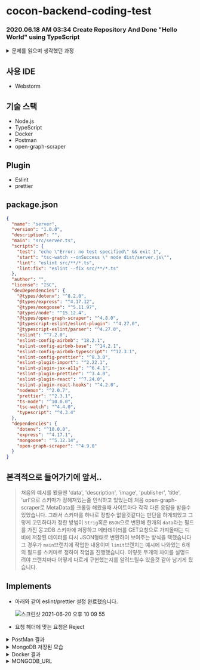 # cocon-backend-coding-test

### 2020.06.18 AM 03:34 Create Repository And Done "Hello World" using TypeScript

<details>
    <summary>문제를 읽으며 생각했던 과정</summary>

# **Cocon 백엔드 개발자 테스트**

## **웹페이지 Metadata Crawler**

아래 이미지와 같이 슬랙이나 카톡 등에서 링크를 공유할 경우 링크뿐만 아니라 해당 웹페이지의 제목/설명/이미지 등이 첨부되는 것을 본 적이 있을 겁니다.

- 슬랙 예시

![https://cocon.style/pages/static/metadata-example1.png](https://cocon.style/pages/static/metadata-example1.png)

- 카톡 예시

![https://cocon.style/pages/static/metadata-example2.png](https://cocon.style/pages/static/metadata-example2.png)

이렇게 웹페이지의 메타데이타를 긁어와서 저장하는 웹서버를 구현해야 합니다.
> 메타데이터의 뜻을 다시한번 찾아보면서 [위키백과](https://ko.wikipedia.org/wiki/%EB%A9%94%ED%83%80%EB%8D%B0%EC%9D%B4%ED%84%B0)를 읽어보았고 "어떠한 목적을 가지고 만들어진 데이터"라는 정의가 눈에 띄었고 위의 예시처럼 저러한 서비스를 사용자에게 제공하기위한 목적을 가지고 메타데이터를 긁어오는 과정을 하겠구나 라고 생각했습니다. 하지만 메타데이터라는 키워드로만은 역부족이였고 '카톡 미리보기 구현'이라는 키워드로 검색했더니 [링크](https://code-study.tistory.com/41) 에서 meta 태그의 property로 `og(Open Graph):`의 형식으로 되어있는 태그의 정보들을 가져와서 링크전달시 사용자에게 링크에 해당하는 사이트의 정보를 제공해줄수 있다는것을 알았습니다. 단순히 BackEnd 코딩테스트라는 것을 넘어서 정말 이 이야기는 재미있었고 정말 이런걸 구현하는 프로그래머들이 멋있고 그들이 되고싶다는 생각을 했습니다. 또한 [링크](https://brunch.co.kr/@jiyeonsongofnt/11) 를 통해 페이스북에서 처음 만들었다는 정보를 얻게되고 웹의 세계에서 아주 높은 위상을 가지고있다는것도 알게되었습니다.

## **제공되어야 하는 API**

### **1. POST /metadata**

- 메소드: POST
- 경로: /metadata
- 요청 헤더
  - Accept: application/json
  - Content-Type: application/json
- 요청 바디: { "url": "http://..." }
- 응답: 메타데이터가 담긴 json 포맷의 데이터

예시

```
$ curl -X POST -H 'Accept: application/json' -H 'Content-Type: application/json' "http://localhost:3000/metadata" -d '{ "url": "https://visualstudio.microsoft.com/ko/vs/features/node-js" }' | jq
{
  "date": "2020-10-20T17:34:36.000Z",
  "description": "Project templates, IntelliSense, npm integration, debugging, & more. Turn Visual Studio into a powerful Node.js development environment. Download for free.",
  "image": "https://visualstudio.microsoft.com/wp-content/uploads/2018/06/vscom_vs_features_node-js_twitter.png",
  "publisher": "Visual Studio",
  "title": "Node.js Developer Tools | Visual Studio",
  "url": "https://visualstudio.microsoft.com/ko/vs/features/node-js/"
}

```

> 위의 소스코드를 보고 `curl`가 `command line 기반의 웹 요청 도구`라는 것을 알게되었고 평소에 터미널을 매우 자주 사용하는 편인데 이제 웹 요청도 터미널로 보내면 되겠구나라는 생각과 정말 터미널은 안되는게 없다는 생각이 들었습니다. `-X`옵션은 HTTP 메서드를 설정할수 있는 옵션이며 `-H`는 헤더를 보내고 `-d`는 데이터를 전달하는 옵션이다. 저 명령어를 처음에 내 터미널에서 쳐봤는데 `jq`라는 명령어를 찾을수 없다는 오류메시지를 얻었다. 혹시나 해서 `jq`를 뺐더니 ![jq제외 이미지](https://user-images.githubusercontent.com/44861205/122655765-fd971e80-d18f-11eb-84d1-854fdf92741e.png) 아래 이미지같은 결과를 얻었고 분명히 예시의 결과와 달랐다. 바로 검색을 해보니 command line용 Json 처리기로 curl의 명령행 http 처리기와 연계해서 JSON 기반의 REST API를 디버깅할때 유용한 툴이라는것을 알게되었다. [링크](https://www.lesstif.com/software-architect/jq-json-42074200.html) 에서 `jq`를 설치하고 명령어를 사용해봤는데 이번엔 예시와 비슷하게 JSON형태의 데이터를 응답받았습니다.

### **2. GET /metadatas**

- 메소드: GET
- 경로: /metadatas
- 요청 헤더
  - Accept: application/json
- 응답: 지금까지 긁어온 모든 메타데이터가 담긴 json 포맷의 데이터

예시

```
$ curl -X GET -H 'Accept: application/json' "http://localhost:3000/metadatas" | jq
[
  {
    "date": "2020-10-20T17:34:36.000Z",
    "description": "Project templates, IntelliSense, npm integration, debugging, & more. Turn Visual Studio into a powerful Node.js development environment. Download for free.",
    "image": "https://visualstudio.microsoft.com/wp-content/uploads/2018/06/vscom_vs_features_node-js_twitter.png",
    "publisher": "Visual Studio",
    "title": "Node.js Developer Tools | Visual Studio",
    "url": "https://visualstudio.microsoft.com/ko/vs/features/node-js/"
  },
  ...
]

```

## **구현 조건**

1. [Node.js](https://nodejs.org/)로 실행되어야 하고 언어는 [Typescript](https://www.typescriptlang.org/)를 사용해야 합니다.

> Node.js로 실행되어야한다까지는 잘 읽다가 갑자기 TypeScript를 언어로 사용해야한다는 글을 읽고 순간 얼었고 일단 계속 읽었는데 4번 구현조건에 docker를 이용해서 빌드 및 사용이 가능해야한다는 글을 읽고 또 얼었다. 하지만 제가 포트폴리오에 적었던 "저는 제가 개발자로 살아가야한다는걸 확신합니다"라는 소개글을 쓸때 장난으로 쓴것이 아니기때문에 단순한 과제라고 생각하지 않고 제가 Cocon이라는 회사에 실제 입사해 이러한 맡은바가 주어진다면 어떻게 해야할지, 어떻게 행동해야하는지를 생각하면서 할수있다는 믿음과 책임감을 가지고 과제에 임했습니다.
2. 메타데이터를 저장하는 DB는 [MongoDB](https://www.mongodb.com/) 를 사용하세요. Node.js 어플리케이션에 MongoDB의 주소가 `MONGODB_URL` 환경변수로 전달되어야 합니다.
3. 기본적인 [eslint](https://eslint.org/) /[prettier](https://prettier.io/) 설정이 되어있어야 합니다.
4. [Docker](https://www.docker.com/) 를 이용해서 빌드 및 실행이 가능해야 합니다.
5. 여기에 명시되지 않은 것은 자유롭게 외부 라이브러리 같은 것을 활용하며 최대한 호율적으로 구현해주시면 됩니다.

## **과제 제출 방식**

1. GitHub의 본인 계정에 `cocon-backend-coding-test`로 private repository를 생성하고 코드를 올립니다.
2. GitHub `cocon-backend-coding-test` repository의 [Settings] - [Manage access]에서 Collaborator로 [mint-seoul](http://github.com/mint-seoul) 계정을 추가합니다.
3. [cocon@blacktangerine.kr](mailto:cocon@blacktangerine.kr) 이메일로 GitHub `cocon-backend-coding-test` repository 링크를 제출합니다.
</details>

## 사용 IDE

- Webstorm

## 기술 스택

- Node.js
- TypeScript
- Docker
- Postman
- open-graph-scraper

## Plugin

- Eslint
- prettier


## package.json

```json
{
  "name": "server",
  "version": "1.0.0",
  "description": "",
  "main": "src/server.ts",
  "scripts": {
    "test": "echo \"Error: no test specified\" && exit 1",
    "start": "tsc-watch --onSuccess \" node dist/server.js\"",
    "lint": "eslint src/**/*.ts",
    "lint:fix": "eslint --fix src/**/*.ts"
  },
  "author": "",
  "license": "ISC",
  "devDependencies": {
    "@types/dotenv": "^8.2.0",
    "@types/express": "^4.17.12",
    "@types/mongoose": "^5.11.97",
    "@types/node": "^15.12.4",
    "@types/open-graph-scraper": "^4.8.0",
    "@typescript-eslint/eslint-plugin": "^4.27.0",
    "@typescript-eslint/parser": "^4.27.0",
    "eslint": "^7.2.0",
    "eslint-config-airbnb": "18.2.1",
    "eslint-config-airbnb-base": "^14.2.1",
    "eslint-config-airbnb-typescript": "^12.3.1",
    "eslint-config-prettier": "^8.3.0",
    "eslint-plugin-import": "^2.22.1",
    "eslint-plugin-jsx-a11y": "^6.4.1",
    "eslint-plugin-prettier": "^3.4.0",
    "eslint-plugin-react": "^7.24.0",
    "eslint-plugin-react-hooks": "^4.2.0",
    "nodemon": "^2.0.7",
    "prettier": "^2.3.1",
    "ts-node": "^10.0.0",
    "tsc-watch": "^4.4.0",
    "typescript": "^4.3.4"
  },
  "dependencies": {
    "dotenv": "^10.0.0",
    "express": "^4.17.1",
    "mongoose": "^5.12.14",
    "open-graph-scraper": "^4.9.0"
  }
}


```

## 본격적으로 들어가기에 앞서..

> 처음의 예시를 봤을땐 'data', 'description', 'image', 'publisher', 'title', 'url'으로 스키마가 정해져있는줄 인식하고 있었는데 처음 open-graph-scraper로 MetaData를 크롤링 해왔을때 사이트마다 각각 다른 응답을 받을수 있었습니다. 그래서 스키마를 하나로 정할수 없을것같다는 판단을 하게되었고 그렇게 고민하다가 정한 방법이 `Strig`혹은 `BSON`으로 변환해 한개의 `data`라는 필드를 가진 몽고DB 스키마에 저장하고 메타데이터를 GET요청으로 가져올때는 디비에 저장된 데이터를 다시 JSON형태로 변환하여 보여주는 방식을 택했습니다 그 경우가 `main`브랜치에 작업한 내용이며 `limit`브랜치는 예시에 나와있는 6개의 필드를 스키마로 정하여 작업을 진행했습니다. 이렇듯 두개의 차이를 설명드려야 브랜치마다 어떻게 다르게 구현했는지를 알려드릴수 있을것 같아 남기게 됬습니다.

## Implements

- 아래와 같이 eslint/prettier 설정 완료했습니다.

  ![스크린샷 2021-06-20 오후 10 09 55](https://user-images.githubusercontent.com/44861205/122675408-409ad580-d214-11eb-9594-cf7a18a62b04.png)

- 요청 헤더에 맞는 요청은 Reject

<details>
  <summary>PostMan 결과</summary>

- main Branch

POST / meatadata

![스크린샷 2021-06-21 오전 12 33 45](https://user-images.githubusercontent.com/44861205/122680033-5dd99f00-d228-11eb-9bdf-6df3b97a0cea.png)

GET / metadatas

![스크린샷 2021-06-21 오전 12 35 12](https://user-images.githubusercontent.com/44861205/122680072-8c577a00-d228-11eb-871f-5e5767699caf.png)


- limit branch


POST / meatadata

![스크린샷 2021-06-21 오전 12 36 38](https://user-images.githubusercontent.com/44861205/122680128-bf9a0900-d228-11eb-8133-a2ad264f9695.png)


GET / metadatas

![스크린샷 2021-06-21 오전 12 37 04](https://user-images.githubusercontent.com/44861205/122680147-cf195200-d228-11eb-9f11-e24e52b87dfb.png)

</details>

<details>
  <summary>MongoDB 저장된 모습</summary>
- data Schema

![스크린샷 2021-06-21 오전 12 20 30](https://user-images.githubusercontent.com/44861205/122679927-dd1aa300-d227-11eb-8894-7d952098edd8.png)

- limitData Schema

![스크린샷 2021-06-21 오전 12 20 38](https://user-images.githubusercontent.com/44861205/122679938-ec99ec00-d227-11eb-90a7-451485765a08.png)



</details>


<details>
  <summary>Docker 결과</summary>
- docker Image (cocon image)

![스크린샷 2021-06-21 오전 12 39 41](https://user-images.githubusercontent.com/44861205/122680230-2fa88f00-d229-11eb-8c3c-fc33043fad15.png)

- `docker run -p 3000:3000 cocon` 실행시 POST, GET 요청

- POST

![스크린샷 2021-06-21 오전 12 42 23](https://user-images.githubusercontent.com/44861205/122680401-e7d63780-d229-11eb-92ff-d1982d1bb846.png)

- GET

  ![스크린샷 2021-06-21 오전 12 43 02](https://user-images.githubusercontent.com/44861205/122680416-f6bcea00-d229-11eb-8ada-2473b513c6b4.png)

</details>

<details>
  <summary>MONGODB_URL</summary>

![스크린샷 2021-06-21 오전 1 18 02](https://user-images.githubusercontent.com/44861205/122681293-882e5b00-d22e-11eb-9040-7d72540e98b9.png)

포트와 함께 dotenv를 이용해 사용했습니다.

</details>